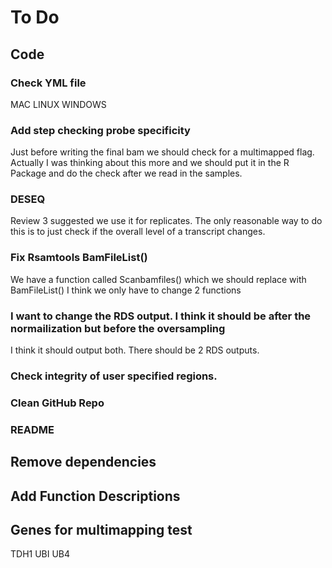 # To Do

## Code

### Check YML file
MAC
LINUX
WINDOWS

### Add step checking probe specificity
Just before writing the final bam we should check for a multimapped flag.
  Actually I was thinking about this more and we should put it in the R Package and do the check after we read in the samples.

### DESEQ 
Review 3 suggested we use it for replicates. The only reasonable way to do this is to just check if the overall level of a transcript changes. 

### Fix Rsamtools BamFileList()
We have a function called Scanbamfiles() which we should replace with BamFileList()
I think we only have to change 2 functions

### I want to change the RDS output. I think it should be after the normailization but before the oversampling
I think it should output both. There should be 2 RDS outputs.

### Check integrity of user specified regions.  

### Clean GitHub Repo

### README
## Remove dependencies
## Add Function Descriptions

## Genes for multimapping test
TDH1
UBI UB4
